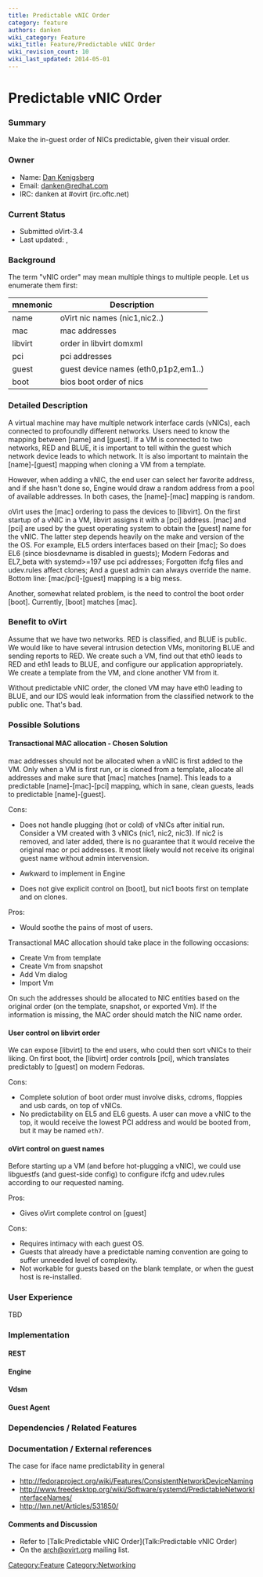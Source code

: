 ```yaml
---
title: Predictable vNIC Order
category: feature
authors: danken
wiki_category: Feature
wiki_title: Feature/Predictable vNIC Order
wiki_revision_count: 10
wiki_last_updated: 2014-05-01
---
```


# Predictable vNIC Order

### Summary

Make the in-guest order of NICs predictable, given their visual order.

### Owner

*   Name: [ Dan Kenigsberg](User:danken)
*   Email: <danken@redhat.com>
*   IRC: danken at #ovirt (irc.oftc.net)

### Current Status

*   Submitted oVirt-3.4
*   Last updated: ,

### Background

The term "vNIC order" may mean multiple things to multiple people. Let us enumerate them first:

| mnemonic | Description                          |
|----------|--------------------------------------|
| name     | oVirt nic names (nic1,nic2..)        |
| mac      | mac addresses                        |
| libvirt  | order in libvirt domxml              |
| pci      | pci addresses                        |
| guest    | guest device names (eth0,p1p2,em1..) |
| boot     | bios boot order of nics              |

### Detailed Description

A virtual machine may have multiple network interface cards (vNICs), each connected to profoundly different networks. Users need to know the mapping between [name] and [guest]. If a VM is connected to two networks, RED and BLUE, it is important to tell within the guest which network device leads to which network. It is also important to maintain the [name]-[guest] mapping when cloning a VM from a template.

However, when adding a vNIC, the end user can select her favorite address, and if she hasn't done so, Engine would draw a random address from a pool of available addresses. In both cases, the [name]-[mac] mapping is random.

oVirt uses the [mac] ordering to pass the devices to [libvirt]. On the first startup of a vNIC in a VM, libvirt assigns it with a [pci] address. [mac] and [pci] are used by the guest operating system to obtain the [guest] name for the vNIC. The latter step depends heavily on the make and version of the the OS. For example, EL5 orders interfaces based on their [mac]; So does EL6 (since biosdevname is disabled in guests); Modern Fedoras and EL7_beta with systemd>=197 use pci addresses; Forgotten ifcfg files and udev.rules affect clones; And a guest admin can always override the name. Bottom line: [mac/pci]-[guest] mapping is a big mess.

Another, somewhat related problem, is the need to control the boot order [boot]. Currently, [boot] matches [mac].

### Benefit to oVirt

Assume that we have two networks. RED is classified, and BLUE is public. We would like to have several intrusion detection VMs, monitoring BLUE and sending reports to RED. We create such a VM, find out that eth0 leads to RED and eth1 leads to BLUE, and configure our application appropriately. We create a template from the VM, and clone another VM from it.

Without predictable vNIC order, the cloned VM may have eth0 leading to BLUE, and our IDS would leak information from the classified network to the public one. That's bad.

### Possible Solutions

#### Transactional MAC allocation - Chosen Solution

mac addresses should not be allocated when a vNIC is first added to the VM. Only when a VM is first run, or is cloned from a template, allocate all addresses and make sure that [mac] matches [name]. This leads to a predictable [name]-[mac]-[pci] mapping, which in sane, clean guests, leads to predictable [name]-[guest].

Cons:

*   Does not handle plugging (hot or cold) of vNICs after initial run. Consider a VM created with 3 vNICs (nic1, nic2, nic3). If nic2 is removed, and later added, there is no guarantee that it would receive the original mac or pci addresses. It most likely would not receive its original guest name without admin intervension.

<!-- -->

*   Awkward to implement in Engine

<!-- -->

*   Does not give explicit control on [boot], but nic1 boots first on template and on clones.

Pros:

*   Would soothe the pains of most of users.

Transactional MAC allocation should take place in the following occasions:

*   Create Vm from template
*   Create Vm from snapshot
*   Add Vm dialog
*   Import Vm

On such the addresses should be allocated to NIC entities based on the original order (on the template, snapshot, or exported Vm). If the information is missing, the MAC order should match the NIC name order.

#### User control on libvirt order

We can expose [libvirt] to the end users, who could then sort vNICs to their liking. On first boot, the [libvirt] order controls [pci], which translates predictably to [guest] on modern Fedoras.

Cons:

*   Complete solution of boot order must involve disks, cdroms, floppies and usb cards, on top of vNICs.
*   No predictability on EL5 and EL6 guests. A user can move a vNIC to the top, it would receive the lowest PCI address and would be booted from, but it may be named `eth7`.

#### oVirt control on guest names

Before starting up a VM (and before hot-plugging a vNIC), we could use libguestfs (and guest-side config) to configure ifcfg and udev.rules according to our requested naming.

Pros:

*   Gives oVirt complete control on [guest]

Cons:

*   Requires intimacy with each guest OS.
*   Guests that already have a predictable naming convention are going to suffer unneeded level of complexity.
*   Not workable for guests based on the blank template, or when the guest host is re-installed.

### User Experience

TBD

### Implementation

#### REST

#### Engine

#### Vdsm

#### Guest Agent

### Dependencies / Related Features

### Documentation / External references

The case for iface name predictability in general

*   <http://fedoraproject.org/wiki/Features/ConsistentNetworkDeviceNaming>
*   <http://www.freedesktop.org/wiki/Software/systemd/PredictableNetworkInterfaceNames/>
*   <http://lwn.net/Articles/531850/>

#### Comments and Discussion

*   Refer to [Talk:Predictable vNIC Order](Talk:Predictable vNIC Order)
*   On the arch@ovirt.org mailing list.

<Category:Feature> <Category:Networking>
